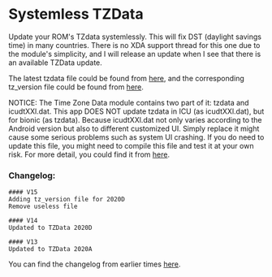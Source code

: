 # Systemless TZData

Update your ROM's TZdata systemlessly. This will fix DST (daylight savings time) in many countries. There is no XDA support thread for this one due to the module's simplicity, and I will release an update when I see that there is an available TZData update.

The latest tzdata file could be found from [here](https://android.googlesource.com/platform/system/timezone/+/refs/heads/master/output_data/iana/), and the corresponding tz_version file could be found from [here](https://android.googlesource.com/platform/system/timezone/+/refs/heads/master/output_data/version/).

NOTICE:
The Time Zone Data module contains two part of it: tzdata and icudtXXl.dat.
This app DOES NOT update tzdata in ICU (as icudtXXl.dat),  but for bionic (as tzdata).
Because icudtXXl.dat not only varies according to the Android version but also to different customized UI.
Simply replace it might cause some serious problems such as system UI crashing. 
If you do need to update this file, you might need to compile this file and test it at your own risk.
For more detail, you could find it from [here](https://source.android.com/devices/tech/config/timezone-rules).



### Changelog:
```
#### V15
Adding tz_version file for 2020D
Remove useless file

#### V14
Updated to TZData 2020D

#### V13
Updated to TZData 2020A
```
You can find the changelog from earlier times [here](https://github.com/Magisk-Modules-Repo/Systemless_TZData/commits/master/README.md).
